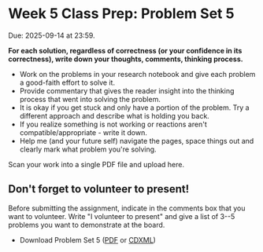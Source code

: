 # Week 5 Class Prep: Problem Set 5

Due: 2025-09-14 at 23:59.

**For each solution, regardless of correctness (or your confidence in its correctness), write down your thoughts, comments, thinking process.**

- Work on the problems in your research notebook and give each problem a good-faith effort to solve it.
- Provide commentary that gives the reader insight into the thinking process that went into solving the problem.
- It is okay if you get stuck and only have a portion of the problem. Try a different approach and describe what is holding you back.
- If you realize something is not working or reactions aren't compatible/appropriate - write it down.
- Help me (and your future self) navigate the pages, space things out and clearly mark what problem you're solving.

Scan your work into a single PDF file and upload here.

## Don't forget to volunteer to present!

Before submitting the assignment, indicate in the comments box that you want to volunteer. Write "I volunteer to present" and give a list of 3--5 problems you want to demonstrate at the board.

- Download Problem Set 5 ([PDF](https://drive.google.com/file/d/1hqN5n6uX8JxGuoTdy-NdygWWTH94eQb-/view?usp=sharing) or [CDXML](https://drive.google.com/file/d/1JNb1z2cwW_f7wpGVASYJirY8xnHwUWUl/view?usp=sharing))